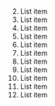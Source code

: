  2. List item
 3. List item
 4. List item
 5. List item
 6. List item
 7. List item
 8. List item
 9. List item
 10. List item
 11. List item
 12. List item
